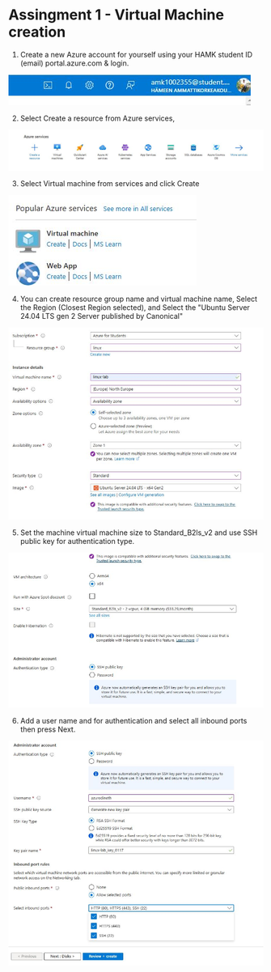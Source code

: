 # Assingment 1 - Virtual Machine creation

1. Create a new Azure account for yourself using your HAMK student ID (email) portal.azure.com & login.

![](Images/img1.JPG)

2. Select Create a resource from Azure services,

![](Images/img2.JPG)

3. Select Virtual machine from services and click Create

![](Images/img3.JPG)

4. You can create resource group name and virtual machine name, Select the Region (Closest Region selected), and Select the "Ubuntu Server 24.04 LTS gen 2 Server published by Canonical"

![](Images/img4.JPG)

5. Set the machine virtual machine size to Standard_B2ls_v2 and use SSH public key for authentication type.

![](Images/img5.JPG)

6. Add a user name and for authentication and select all inbound ports then press Next.

![](Images/img6.JPG)
